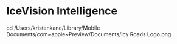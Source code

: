# IceVision Intelligence

cd /Users/kristenkane/Library/Mobile Documents/com~apple~Preview/Documents/Icy Roads Logo.png
